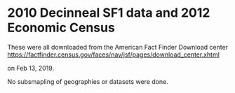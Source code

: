 # 2010 Decinneal SF1 data and 2012 Economic Census

These were all downloaded from the American Fact Finder Download center
https://factfinder.census.gov/faces/nav/jsf/pages/download_center.xhtml

on Feb 13, 2019.

No subsmapling of geographies or datasets were done. 
